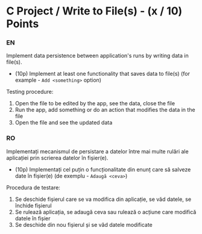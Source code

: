 # C Project / Write to File(s) - (x / 10) Points
### EN
Implement data persistence between application's runs by writing data in file(s).
- (10p) Implement at least one functionality that saves data to file(s) (for example - `Add <something>` option)

Testing procedure:
1. Open the file to be edited by the app, see the data, close the file
2. Run the app, add something or do an action that modifies the data in the file
3. Open the file and see the updated data

### RO
Implementați mecanismul de persistare a datelor între mai multe rulări ale aplicației prin scrierea datelor în fișier(e).
- (10p) Implementați cel puțin o funcționalitate din enunț care să salveze date în fișier(e) (de exemplu - `Adaugă <ceva>`)

Procedura de testare:
1. Se deschide fișierul care se va modifica din aplicație, se văd datele, se închide fișierul
2. Se rulează aplicația, se adaugă ceva sau rulează o acțiune care modifică datele în fișier
3. Se deschide din nou fișierul și se văd datele modificate
